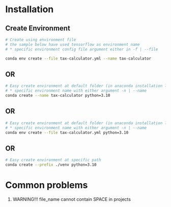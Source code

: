 # Installation

## Create Environment

```bash
# Create using environment file
# the sample below have used tensorflow as environment name
# * specific environment config file argument either in -f | --file

conda env create --file tax-calculator.yml --name tax-calculator
```

## OR

```bash
# Easy create environment at default folder (in anaconda installation location)
# * specific environment name with either argument -n | --name
conda create --name tax-calculator python=3.10
```

## OR

```bash
# Easy create environment at default folder (in anaconda installation location)
# * specific environment name with either argument -n | --name
conda env create --file tax-calculator.yml python=3.10
```

## OR

```bash
# Easy create environment at specific path
conda create --prefix ./venv python=3.10
```

# Common problems

1. WARNING!!! file_name cannot contain SPACE in projects
